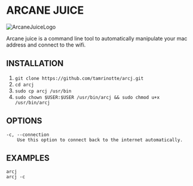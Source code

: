 # ARCANE JUICE
![ArcaneJuiceLogo](https://cdn.pixabay.com/photo/2022/09/01/14/35/elixir-7425632_960_720.png)

Arcane juice is a command line tool to automatically manipulate your mac address and connect to the wifi. 

## INSTALLATION
1) ```git clone https://github.com/tamrinotte/arcj.git```
2) ```cd arcj```
3) ```sudo cp arcj /usr/bin```
4) ```sudo chown $USER:$USER /usr/bin/arcj && sudo chmod u+x /usr/bin/arcj```

## OPTIONS 
    -c, --connection 
		Use this option to connect back to the internet automatically.

## EXAMPLES
    arcj
	arcj -c
